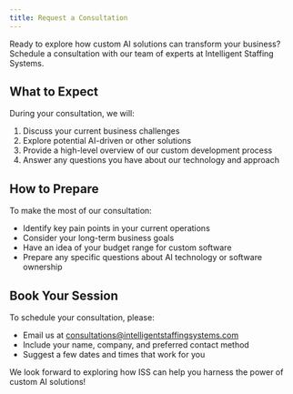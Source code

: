 ```yaml
---
title: Request a Consultation
---
```


Ready to explore how custom AI solutions can transform your business? Schedule a consultation with our team of experts at Intelligent Staffing Systems.

## What to Expect
During your consultation, we will:
1. Discuss your current business challenges
2. Explore potential AI-driven or other solutions
3. Provide a high-level overview of our custom development process
4. Answer any questions you have about our technology and approach

## How to Prepare
To make the most of our consultation:
- Identify key pain points in your current operations
- Consider your long-term business goals
- Have an idea of your budget range for custom software
- Prepare any specific questions about AI technology or software ownership

## Book Your Session
To schedule your consultation, please:
- Email us at consultations@intelligentstaffingsystems.com
- Include your name, company, and preferred contact method
- Suggest a few dates and times that work for you

We look forward to exploring how ISS can help you harness the power of custom AI solutions!
